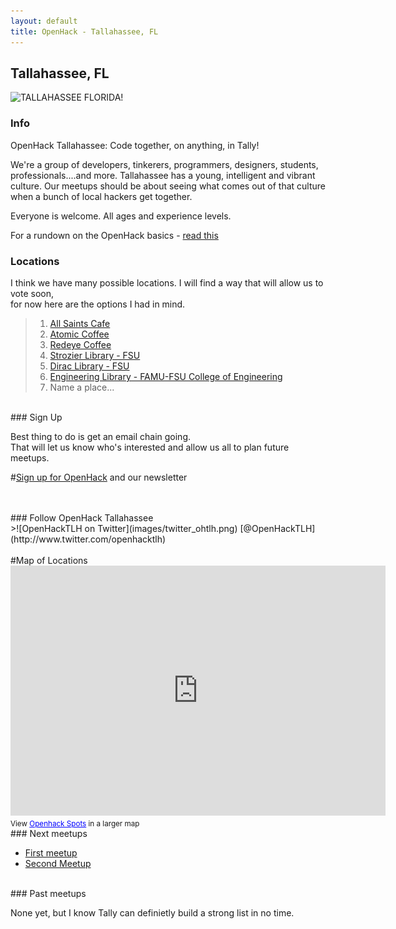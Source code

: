 ```yaml
---
layout: default
title: OpenHack - Tallahassee, FL
---
```


## Tallahassee, FL

![TALLAHASSEE FLORIDA!](http://www.talgov.com/Uploads/Public/sldr_pln_wayfinding.png)

### Info
OpenHack Tallahassee: Code together, on anything, in Tally!

We're a group of developers, tinkerers, programmers, designers, students, professionals....and more. Tallahassee has a young, intelligent and vibrant culture.
Our meetups should be about seeing what comes out of that culture when a bunch of local hackers get together.

Everyone is welcome. All ages and experience levels.


For a rundown on the OpenHack basics - [read this](/#the_basics)

### Locations
I think we have many possible locations. I will find a  way that will allow us to vote soon, <br />for now here are the options I had in mind.
>
>1. [All Saints Cafe](http://www.allsaintscafe.com/)
>2. [Atomic Coffee]()
>3. [Redeye Coffee]()
>4. [Strozier Library - FSU]()
>5. [Dirac Library - FSU]()
>6. [Engineering Library - FAMU-FSU College of Engineering](http://www.eng.fsu.edu/library/)
>7. Name a place...

<br />
### Sign Up

Best thing to do is get an email chain going. <br />That will let us know who's interested and allow us all to plan future meetups. <br />

#[Sign up for OpenHack](http://cuttlesoft.us2.list-manage1.com/subscribe?u=0a9c4e6d98c40fc427b9fcf80&id=9edcb2c6c8) and our newsletter

     
<br />
<br />
### Follow OpenHack Tallahassee

<br />
>![OpenHackTLH on Twitter](images/twitter_ohtlh.png)   [@OpenHackTLH](http://www.twitter.com/openhacktlh)


<br />
<br />
#Map of Locations

<iframe width="600" height="400" frameborder="0" scrolling="no" marginheight="0" marginwidth="0" src="https://maps.google.com/maps/ms?msa=0&amp;msid=214472835361693166202.0004d9526fb390263a907&amp;ie=UTF8&amp;t=m&amp;ll=30.442902,-84.290371&amp;spn=0.059198,0.102825&amp;z=13&amp;output=embed"></iframe><br /><small>View <a href="https://maps.google.com/maps/ms?msa=0&amp;msid=214472835361693166202.0004d9526fb390263a907&amp;ie=UTF8&amp;t=m&amp;ll=30.442902,-84.290371&amp;spn=0.059198,0.102825&amp;z=13&amp;source=embed" style="color:#0000FF;text-align:left">Openhack Spots</a> in a larger map</small>


<br />
### Next meetups

* [First meetup](http://)
* [Second Meetup](http://)

<br />
### Past meetups

None yet, but I know Tally can definietly build a strong list in no time.
